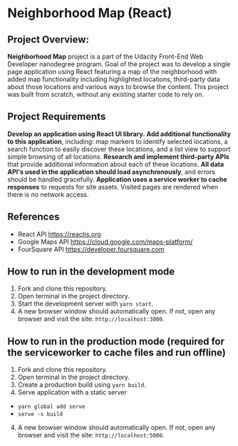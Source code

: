 Neighborhood Map (React)
===============================

## Project Overview:
**Neighborhood Map** project is a part of the Udacity Front-End Web Developer nanodegree program. 
Goal of the project was to develop a single page application using React featuring a map of the neighborhood with added map functionality including highlighted locations, third-party data about those locations and various ways to browse the content.
This project was built from scratch, without any existing starter code to rely on.

## Project Requirements
**Develop an application using React UI library.**
**Add additional functionality to this application**, including: map markers to identify selected locations, a search function to easily discover these locations, and a list view to support simple browsing of all locations.
**Research and implement third-party APIs** that provide additional information about each of these locations.
**All data API's used in the application should load asynchronously**, and errors should be handled gracefully.
**Application uses a service worker to cache responses** to requests for site assets. Visited pages are rendered when there is no network access.

## References
- React API https://reactjs.org
- Google Maps API https://cloud.google.com/maps-platform/
- FourSquare API https://developer.foursquare.com

## How to run in the development mode
1. Fork and clone this repository.
2. Open terminal in the project directory.
3. Start the development server with `yarn start`.
4. A new browser window should automatically open. If not, open any browser and visit the site: `http://localhost:3000`.

## How to run in the production mode (required for the serviceworker to cache files and run offline)
1. Fork and clone this repository.
2. Open terminal in the project directory.
3. Create a production build using `yarn build`.
3. Serve application with a static server
  -  `yarn global add serve`
  - `serve -s build`
4. A new browser window should automatically open. If not, open any browser and visit the site: `http://localhost:5000`.
